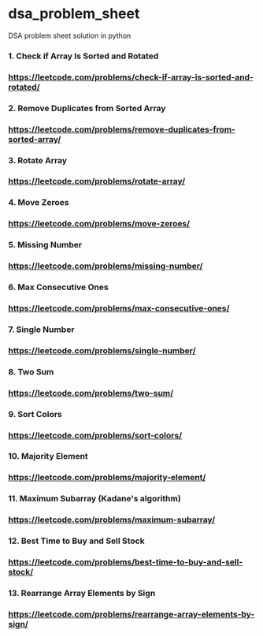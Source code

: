 # dsa_problem_sheet
DSA problem sheet solution in python

### 1. Check if Array Is Sorted and Rotated
### https://leetcode.com/problems/check-if-array-is-sorted-and-rotated/

### 2. Remove Duplicates from Sorted Array
### https://leetcode.com/problems/remove-duplicates-from-sorted-array/

### 3. Rotate Array
### https://leetcode.com/problems/rotate-array/

### 4. Move Zeroes
### https://leetcode.com/problems/move-zeroes/

### 5. Missing Number
### https://leetcode.com/problems/missing-number/

### 6. Max Consecutive Ones
### https://leetcode.com/problems/max-consecutive-ones/

### 7. Single Number
### https://leetcode.com/problems/single-number/

### 8. Two Sum
### https://leetcode.com/problems/two-sum/

### 9. Sort Colors
### https://leetcode.com/problems/sort-colors/

### 10. Majority Element
### https://leetcode.com/problems/majority-element/

### 11. Maximum Subarray (Kadane's algorithm)
### https://leetcode.com/problems/maximum-subarray/

### 12. Best Time to Buy and Sell Stock
### https://leetcode.com/problems/best-time-to-buy-and-sell-stock/

### 13. Rearrange Array Elements by Sign
### https://leetcode.com/problems/rearrange-array-elements-by-sign/
